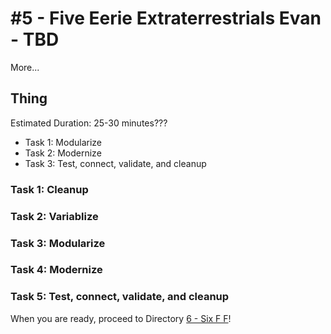 # #5 - Five Eerie Extraterrestrials Evan - TBD

More...

## Thing

Estimated Duration: 25-30 minutes???

- Task 1: Modularize
- Task 2: Modernize
- Task 3: Test, connect, validate, and cleanup

### Task 1: Cleanup

### Task 2: Variablize

### Task 3: Modularize

### Task 4: Modernize

### Task 5: Test, connect, validate, and cleanup

When you are ready, proceed to Directory [6 - Six F F](../6-six-f-f)!
